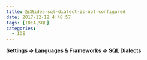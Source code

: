 ```yaml
---
title: 解决idea-sql-dialect-is-not-configured
date: 2017-12-12 4:48:57
tags: [IDEA,SQL]
categories:
  - IDE
---
```

**Settings ⇒ Languages & Frameworks ⇒ SQL Dialects**

 